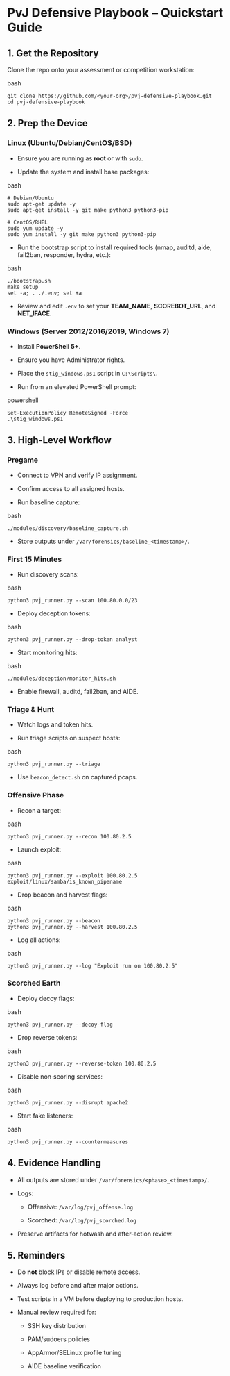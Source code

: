 # PvJ Defensive Playbook – Quickstart Guide

## 1. Get the Repository

Clone the repo onto your assessment or competition workstation:

bash

```
git clone https://github.com/<your-org>/pvj-defensive-playbook.git
cd pvj-defensive-playbook
```

## 2. Prep the Device

### Linux (Ubuntu/Debian/CentOS/BSD)

- Ensure you are running as **root** or with `sudo`.
    
- Update the system and install base packages:
    

bash

```
# Debian/Ubuntu
sudo apt-get update -y
sudo apt-get install -y git make python3 python3-pip

# CentOS/RHEL
sudo yum update -y
sudo yum install -y git make python3 python3-pip
```

- Run the bootstrap script to install required tools (nmap, auditd, aide, fail2ban, responder, hydra, etc.):
    

bash

```
./bootstrap.sh
make setup
set -a; . ./.env; set +a

```

- Review and edit `.env` to set your **TEAM_NAME**, **SCOREBOT_URL**, and **NET_IFACE**.
    

### Windows (Server 2012/2016/2019, Windows 7)

- Install **PowerShell 5+**.
    
- Ensure you have Administrator rights.
    
- Place the `stig_windows.ps1` script in `C:\Scripts\`.
    
- Run from an elevated PowerShell prompt:
    

powershell

```
Set-ExecutionPolicy RemoteSigned -Force
.\stig_windows.ps1
```

##  3. High‑Level Workflow

### Pregame

- Connect to VPN and verify IP assignment.
    
- Confirm access to all assigned hosts.
    
- Run baseline capture:
    

bash

```
./modules/discovery/baseline_capture.sh
```

- Store outputs under `/var/forensics/baseline_<timestamp>/`.
    

### First 15 Minutes

- Run discovery scans:
    

bash

```
python3 pvj_runner.py --scan 100.80.0.0/23
```

- Deploy deception tokens:
    

bash

```
python3 pvj_runner.py --drop-token analyst
```

- Start monitoring hits:
    

bash

```
./modules/deception/monitor_hits.sh
```

- Enable firewall, auditd, fail2ban, and AIDE.
    

### Triage & Hunt

- Watch logs and token hits.
    
- Run triage scripts on suspect hosts:
    

bash

```
python3 pvj_runner.py --triage
```

- Use `beacon_detect.sh` on captured pcaps.
    

### Offensive Phase

- Recon a target:
    

bash

```
python3 pvj_runner.py --recon 100.80.2.5
```

- Launch exploit:
    

bash

```
python3 pvj_runner.py --exploit 100.80.2.5 exploit/linux/samba/is_known_pipename
```

- Drop beacon and harvest flags:
    

bash

```
python3 pvj_runner.py --beacon
python3 pvj_runner.py --harvest 100.80.2.5
```

- Log all actions:
    

bash

```
python3 pvj_runner.py --log "Exploit run on 100.80.2.5"
```

### Scorched Earth

- Deploy decoy flags:
    

bash

```
python3 pvj_runner.py --decoy-flag
```

- Drop reverse tokens:
    

bash

```
python3 pvj_runner.py --reverse-token 100.80.2.5
```

- Disable non‑scoring services:
    

bash

```
python3 pvj_runner.py --disrupt apache2
```

- Start fake listeners:
    

bash

```
python3 pvj_runner.py --countermeasures
```

##  4. Evidence Handling

- All outputs are stored under `/var/forensics/<phase>_<timestamp>/`.
    
- Logs:
    
    - Offensive: `/var/log/pvj_offense.log`
        
    - Scorched: `/var/log/pvj_scorched.log`
        
- Preserve artifacts for hotwash and after‑action review.
    

##  5. Reminders

- Do **not** block IPs or disable remote access.
    
- Always log before and after major actions.
    
- Test scripts in a VM before deploying to production hosts.
    
- Manual review required for:
    
    - SSH key distribution
        
    - PAM/sudoers policies
        
    - AppArmor/SELinux profile tuning
        
    - AIDE baseline verification